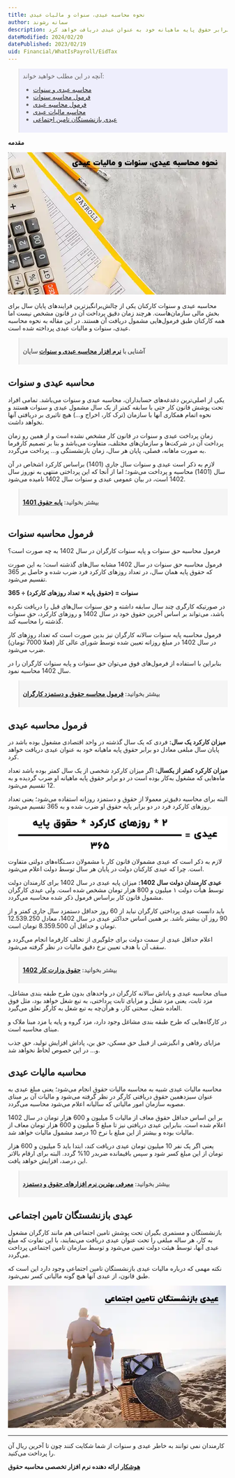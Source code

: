 ```yaml
---
title: نحوه محاسبه عیدی، سنوات و مالیات عیدی
author: سمانه رشوند  
description: فردی که یک سال گذشته در واحد اقتصادی مشغول بوده باشد در پایان سال مبلغی معادل دو برابر حقوق پایه ماهیانه خود به عنوان عیدی دریافت خواهد کرد.
dateModified: 2024/02/20
datePublished: 2023/02/19
uid: Financial/WhatIsPayroll/EidTax
---
```

<blockquote style="background-color:#eeeefc; padding:0.5rem">
آنچه در این مطلب خواهید خواند:

- [محاسبه عیدی و سنوات](#محاسبه-عیدی-و-سنوات)
- [فرمول محاسبه سنوات](#فرمول-محاسبه-سنوات)
- [فرمول محاسبه عیدی](#فرمول-محاسبه-عیدی)
- [محاسبه مالیات عیدی](#محاسبه-مالیات-عیدی)
- [عیدی بازنشستگان تامین اجتماعی](#عیدی-بازنشستگان-تامین-اجتماعی)
</blockquote>


**مقدمه**

![عیدی](./Images/EidTax-03.webp)

محاسبه عیدی و سنوات کارکنان یکی از چالش‌برانگیزترین فرایندهای پایان سال برای بخش مالی سازمان‌هاست. هرچند زمان دقیق پرداخت آن در قانون مشخص نیست اما همه کارکنان طبق فرمول‌هایی مشمول دریافت آن هستند. در این مقاله به نحوه محاسبه عیدی، سنوات و مالیات عیدی پرداخته شده است.

<blockquote style="background-color:#f5f5f5; padding:0.5rem">
<p><strong>آشنایی با <a href="https://www.hooshkar.com/Software/Sayan/Module/Payroll" target="_blank">نرم افزار محاسبه عیدی و سنوات</a> سایان</strong></p></blockquote>

## محاسبه عیدی و سنوات
یکی از اصلی‌ترین دغدغه‌های حسابداران، محاسبه عیدی و سنوات می‌باشد. تمامی افراد تحت پوشش قانون کار حتی با سابقه کمتر از یک سال مشمول عیدی و سنوات هستند و نحوه اتمام همکاری آنها با سازمان (ترک کار، اخراج و...) هیچ تاثیری بر دریافتی آنها نخواهد داشت.

زمان پرداخت عیدی و سنوات در قانون کار مشخص نشده است و از همین رو زمان پرداخت آن در شرکت‌ها و سازمان‌های مختلف، متفاوت می‌باشد و بنا بر تصمیم کارفرما به صورت ماهانه، فصلی، پایان هر سال، زمان بازنشستگی و... پرداخت می‌گردد.



لازم به ذکر است عیدی و سنوات سال جاری (1401) بر‌اساس کارکرد اشخاص در آن سال (1401) محاسبه و پرداخت می‌شود؛ اما از آنجا که این پرداختی منتهی به نوروز سال 1402 است، در بیان عمومی عیدی و سنوات سال 1402 نامیده می‌شود.

<blockquote style="background-color:#f5f5f5; padding:0.5rem">
<p><strong>بیشتر بخوانید: <a href="https://www.hooshkar.com/Wiki/Payroll/Payroll1401" target="_blank">پایه حقوق 1401</a></strong></p></blockquote>

## فرمول محاسبه سنوات
فرمول محاسبه حق سنوات و پایه سنوات کارگران در سال 1402 به چه صورت است؟

فرمول محاسبه حق سنوات در سال 1402 مشابه سال‌های گذشته است؛ به این صورت که حقوق پایه همان سال، در تعداد روزهای کارکرد فرد ضرب شده و حاصل بر 365 تقسیم می‌شود.

**سنوات = (حقوق پایه × تعداد روزهای کارکرد) ÷ 365**

در صورتیکه کارگری چند سال سابقه داشته و حق سنوات سال‌های قبل را دریافت نکرده باشد، می‌تواند بر اساس آخرین حقوق خود در سال 1402 و روزهای کارکرد، حق سنوات گذشته را محاسبه کند.

فرمول محاسبه پایه سنوات سالانه کارگران نیز بدین صورت است که تعداد روزهای کار در سال 1402 در مبلغ روزانه تعیین شده توسط شورای عالی کار (فعلا 7000 تومان) ضرب می‌شود.

بنابراین با استفاده از فرمول‌های فوق می‌توان حق سنوات و پایه سنوات کارگران را در سال 1402 محاسبه نمود.

<blockquote style="background-color:#f5f5f5; padding:0.5rem">
<p><strong>بیشتر بخوانید: <a href="https://www.hooshkar.com/Wiki/Payroll/PayrollFormula" target="_blank">فرمول محاسبه حقوق و دستمزد کارگران
</a></p></strong></blockquote>

## فرمول محاسبه عیدی
**میزان کارکرد یک سال:** فردی که یک سال گذشته در واحد اقتصادی مشغول بوده باشد در پایان سال مبلغی معادل دو برابر حقوق پایه ماهیانه خود به عنوان عیدی دریافت خواهد کرد.

**میزان کارکرد کمتر از یکسال:** اگر میزان کارکرد شخصی از یک سال کمتر بوده باشد تعداد ماه‌هایی که مشغول به‌کار بوده‌ است در دو برابر حقوق پایه ماهیانه او ضرب گردیده و به 12 تقسیم می‌شود. 

البته برای محاسبه دقیق‌تر معمولا از حقوق و دستمزد روزانه استفاده می‌شود؛ یعنی تعداد روزهای کارکرد فرد در دو برابر پایه حقوق او ضرب شده و به 365 تقسیم می‌شود.

![عیدی](./Images/Eid.webp)

لازم به ذکر است که عیدی مشمولان قانون کار با مشمولان دسـتگاه‌های دولتی متفاوت است. 
چرا که عیدی کارکنان دولت در پایان هر سال توسط دولت اعلام می‌شود.

**عیدی کارمندان دولت سال 1402:** میزان پایه عیدی در سال 1402 برای کارمندان دولت توسط هیأت دولت ۱ میلیون و 800 هزار تومان مشخص شده است.
ولی عیدی کارگران مشمول قانون کار براساس فرمول ذکر شده محاسبه می‌گردد. 

باید دانست عیدی پرداختی کارگران نباید از 60 روز حداقل دستمزد سال جاری کمتر و از 90 روز آن بیشتر باشد. 
بر همین اساس حداکثر عیدی در سال 1402، معادل 12.539.250 تومان و حداقل آن 8.359.500 تومان است. 

اعلام حداقل عیدی از سمت دولت برای جلوگیری از تخلف کارفرما انجام می‌گردد و سقف آن با هدف تعیین نرخ دقیق مالیات در نظر گرفته می‌شود.

<blockquote style="background-color:#f5f5f5; padding:0.5rem">
<p><strong>بیشتر بخوانید: <a href="https://www.hooshkar.com/Wiki/Payroll/Payroll1402" target="_blank">حقوق وزارت کار 1402</a></p></strong></blockquote>

مبنای محاسبه عیدی و پاداش سالانه کارگران در واحدهای بدون طرح طبقه بندی مشاغل، مزد ثابت، یعنی مزد شغل و مزایای ثابت پرداختی، به تبع شغل خواهد بود، مثل فوق العاده شغل، سختی کار، و هرآن‌چه به تبع شغل به کارگر تعلق می‌گیرد.

در کارگاه‌هایی که طرح طبقه بندی مشاغل وجود دارد، مزد گروه و پایه یا مزد مبنا ملاک و مبنای محاسبه است. 

مزایای رفاهی و انگیزشی از قبیل حق مسکن، حق بن، پاداش افزایش تولید، حق جذب و... در این خصوص لحاظ نخواهد شد.

## محاسبه مالیات عیدی

محاسبه مالیات عیدی شبیه به محاسبه مالیات حقوق انجام می‌شود؛ یعنی مبلغ عیدی به عنوان سیزدهمین حقوق دریافتی کارگر در نظر گرفته می‌شود و مالیات آن بر مبنای مصوبه سازمان امور مالیاتی که سالیانه اعلام می‌شود محاسبه می‌گردد. 

بر این اساس حداقل حقوق معاف از مالیات 5 میلیون و 600 هزار تومان در سال 1402 اعلام شده است. بنابراین عیدی دریافتی نیز تا مبلغ 5 میلیون و 600 هزار تومان معاف از مالیات بوده و بیشتر از این مبلغ با نرخ 10 درصد مشمول مالیات خواهد شد. 

یعنی اگر یک نفر 10 میلیون تومان عیدی دریافت کند، ابتدا باید 5 میلیون و 600 هزار تومان از این مبلغ کسر شود و سپس باقیمانده ضربدر 10% گردد. البته برای ارقام بالاتر این درصد، افزایش خواهد یافت.

<blockquote style="background-color:#f5f5f5; padding:0.5rem">
<p><strong>بیشتر بخوانید: <a href="https://www.hooshkar.com/Wiki/Financial/TheBestPayrollSoftware" target="_blank">معرفی بهترین نرم افزارهای حقوق و دستمزد</a></p></strong></blockquote>

## عیدی بازنشستگان تامین اجتماعی

بازنشستگان و مستمری بگیران تحت پوشش تامین اجتماعی هم مانند کارگران مشغول به کار، هر ساله مبلغی را تحت عنوان عیدی دریافت می‌نمایند، با این تفاوت که مبلغ عیدی آنها، توسط هیئت دولت تعیین می‌شود و توسط سازمان تامین اجتماعی پرداخت می‌گردد. 

نکته مهمی که درباره مالیات عیدی بازنشستگان تامین اجتماعی وجود دارد این است که طبق قانون، از عیدی آنها هیچ گونه مالیاتی کسر نمی‌شود.

![عیدی بازنشستگان و مستمری بگیران](./Images/EidTax-02.webp)

---
کارمندان نمی توانند به خاطر عیدی و سنوات از شما شکایت کنند
چون تا آخرین ریال آن را پرداخت می‌کنید.

**<a href="https://www.hooshkar.com" target="_blank">هوشکار</a> ارائه دهنده نرم افزار تخصصی محاسبه حقوق**



[مقدمه]: #مقدمه
[عیدی]: #عیدی
[محاسبه مالیات عیدی]: #محاسبه-مالیات-عیدی
[عیدی بازنشستگان تامین اجتماعی]: #عیدی-بازنشستگان-تامین-اجتماعی